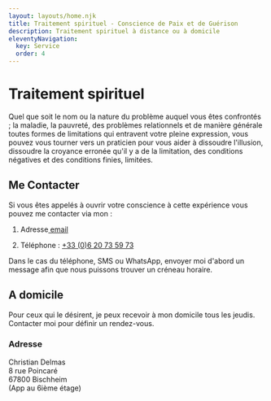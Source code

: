 ```yaml
---
layout: layouts/home.njk
title: Traitement spirituel - Conscience de Paix et de Guérison
description: Traitement spirituel à distance ou à domicile
eleventyNavigation:
  key: Service
  order: 4
---
```



# Traitement spirituel

<p>Quel que soit le nom ou la nature du problème auquel vous êtes confrontés ; la maladie, la pauvreté, des problèmes relationnels et de manière générale toutes formes de limitations qui entravent votre pleine expression, vous pouvez vous tourner vers un praticien pour vous aider à dissoudre l'illusion, dissoudre la croyance erronée qu'il y a de la limitation, des conditions négatives et des conditions finies, limitées.</p>




## Me Contacter

Si vous êtes appelés à ouvrir votre conscience à cette expérience vous pouvez me contacter via mon :


1. Adresse<a href="mailto:c.delmas67@gmail.com"> email</a>  

2. Téléphone : <a href="tel:+33620735973">+33 (0)6 20 73 59 73</a> 

Dans le cas du téléphone, SMS ou WhatsApp, envoyer moi d'abord un message afin que nous puissons trouver un créneau horaire.


## A domicile
Pour ceux qui le désirent, je peux recevoir à mon domicile tous les jeudis. Contacter moi pour définir un rendez-vous.



<h3> Adresse </h3>

Christian Delmas  
8 rue Poincaré  
67800 Bischheim  
(App au 6ième étage)



